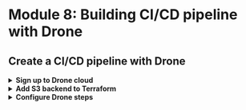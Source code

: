 # Module 8: Building CI/CD pipeline with Drone

## Create a CI/CD pipeline with Drone

<details>
<summary><b>Sign up to Drone cloud</b></summary><p>

1. Head over to [https://cloud.drone.io/](https://cloud.drone.io/).

2. Click `Log In`.

3. Log in with your Github credentials.

4. `Activate` your Github repo for the demo app.

5. In the project root, add a new file called `.drone.yml`, this is where you define your CI/CD pipeline.

6. Copy the following into the newly created `.drone.yml` file:

```yml
kind: pipeline
name: default

steps:
  - name: build
    image: node:12.4.0
    commands:
      - npm ci
    when:
      event:
        - push
```

This is just the skeleton for our pipeline, we will fill it in later.

Couple of things to note here:

* Every step of the pipeline is implemented using `Docker`.
* We're using `npm ci` to restore packages instead of `npm install`. This restores the locked version of our dependencies (and their dependencies). This is important because `npm install` installs the most recent and compatible version of our dependencies instead, which allows small dependency updates to creep in.
* You can optional specify which step is executed using the `when` attribute. For more information about how Drone works, please refer to the official [documentation](https://docs.drone.io/).

</p></details>

<details>
<summary><b>Add S3 backend to Terraform</b></summary><p>

So far, our Terraform state is only stored locally. We need to share the Terraform state with the CI/CD pipeline. To do that, we can add a S3 backend for Terraform.

1. In the `terraform` folder, add a new file called `backend.tf`.

2. Copy the following into the new `backend.tf` file, and replace the placeholder `<PUT YOUR NAME HERE>`. The bucket name should match what you created in module 01.

```terraform
terraform {
  backend "s3" {
    bucket="ynap-production-ready-serverless-<PUT YOUR NAME HERE>"
    key="terraform.tfstate"
    region="eu-central-1"
  }
}
```

3. Staying in the `terraform`, run the command `terraform init`.

Now, the Terraform state should be synch'd to S3. You can check the S3 bucket in the AWS console to confirm. However, Drone would need access to AWS to initialize the state. We can configure AWS credentials by adding the necessary secrets to the repo settings.

4. In Drone, navigate to the `SETTINGS` page for the repo. In the `Secrets` section, add the following secrets:

* `AWS_ACCESS_KEY_ID`
* `AWS_SECRET_ACCESS_KEY`

![](/images/mod08-001.png)

We'll reference them later.

</p></details>

<details>
<summary><b>Configure Drone steps</b></summary><p>

As we discussed at the start of the module, I prefer to have a simple `build.sh` script to encapsulate the build steps. To do that, we require a Docker image that has all the dependencies. Usually, I'll create the custom image and registered in a private Docker repository. However, for this workshop, that's overkill!

So instead, we'll use the official Node and Terraform images. As a result, we won't be able to use the `build.sh` script on CI, so we'll need something else to package and upload our artefacts. But first...

1. Add an integration test step. **Replace** the `.drone.yml` with the following:

```yml
kind: pipeline
name: default

steps:
  - name: integration test
    image: node:12.4.0
    commands:
      - npm ci
      - npm run test
    environment:
      AWS_ACCESS_KEY_ID:
        from_secret: AWS_ACCESS_KEY_ID
      AWS_SECRET_ACCESS_KEY:
        from_secret: AWS_SECRET_ACCESS_KEY
      STAGE: dev
      REGION: us-east-1
    when:
      event:
        - push

  - name: build
    image: node:12.4.0
    commands:
      - npm ci
    when:
      event:
        - push
```

Notice that we referenced the two secrets we added earlier, and assigned them to the environment variables with the same time. Commit and push the change to Github. It should trigger a Drone build, and the integration tests should be passing.

```
+ npm ci
added 221 packages in 2.331s
+ npm run test

> production-ready-serverless-workshop-ynap-demo@1.0.0 test /drone/src
> TEST_MODE=handler mocha tests/test_cases --reporter spec --timeout 5000



When we invoke the GET / endpoint
AWS credential loaded
loading index.html...
loaded
✓ Should return the index page with 8 restaurants (2290ms)

When we invoke the GET /restaurants endpoint
✓ Should return an array of 8 restaurants (335ms)

When we invoke the POST /restaurants/search endpoint with theme 'cartoon'
✓ Should return an array of 4 restaurants (182ms)


3 passing (3s)
```

2. The existing `build.sh` script will not work because the `node:12.4.0` image does not have the required commands. But, since we already have Node, we can replace it with a simple Node script.

In the project root, add a new file called `build.js`.

3. Copy the following into the newly created `build.js` file:

```javascript
const fs = require('fs')
const archiver = require('archiver')
const md5File = require('md5-file')
const AWS = require('aws-sdk')
const S3 = new AWS.S3()

const output = fs.createWriteStream(__dirname + '/workshop.zip')
const archive = archiver('zip')

const [node, path, myName, ...rest] = process.argv
const Bucket = `ynap-production-ready-serverless-${myName}`

console.log(`deployment bucket is ${Bucket}`)

output.on('close', function () {
  console.log('deployment artefact created')

  md5File('workshop.zip', (err, md5) => {
    if (err) {
      throw err
    }

    const filename = `workshop/${md5}.zip`
    console.log(`uploading to S3 as ${filename}`)

    S3.upload({
      Bucket,
      Key: filename,
      Body: fs.createReadStream(__dirname + '/workshop.zip')
    }, (err, resp) => {
      if (err) {
        throw err
      }

      console.log('artefact has been uploaded to S3')

      fs.writeFileSync('workshop_md5.txt', md5)
    })
  })
})

archive.on('error', function(err){
  throw err
})

archive.pipe(output)

archive.directory('functions')
archive.directory('static')
archive.directory('node_modules')

archive.finalize()
```

This script zips the `functions`, `static` and `node_modules` file to produce the artefact. Then uploads the artefact to S3, as we did before. But we also need to let the next step (which will use the official Terraform image and doesn't have access to Node) know the S3 key for the artefact.

The only way to share data between different Drone steps is through the disk. Hence why this script also writes the MD5 of `workshop.zip` to a local file so it can be read by the `deploy` step later.

4. Now we have a Node script for building and uploading the project artefact, let's add a `build` step to the pipeline. **Replace** the `.drone.yml` file with the following and replace the `<PUT YOUR NAME HERE>` placeholder:

```yml
kind: pipeline
name: default

steps:
  - name: integration test
    image: node:12.4.0
    commands:
      - npm ci
      - npm run test
    environment:
      AWS_ACCESS_KEY_ID:
        from_secret: AWS_ACCESS_KEY_ID
      AWS_SECRET_ACCESS_KEY:
        from_secret: AWS_SECRET_ACCESS_KEY
      STAGE: dev
      REGION: us-east-1
    when:
      event:
        - push

  - name: build
    image: node:12.4.0
    commands:
      - node build.js "<PUT YOUR NAME HERE>"
    environment:
      AWS_ACCESS_KEY_ID:
        from_secret: AWS_ACCESS_KEY_ID
      AWS_SECRET_ACCESS_KEY:
        from_secret: AWS_SECRET_ACCESS_KEY
      STAGE: dev
      REGION: us-east-1
    when:
      event:
        - push
```

Commit, and push the change to Github. It should trigger another Drone build. The `build` step should be passing, and you should see something like the following:

```
+ node build.js "yancui"
deployment bucket is ynap-production-ready-serverless-yancui
deployment artefact created
uploading to S3 as workshop/7bb59b96d2268698a46e9348c1075221.zip
artefact has been uploaded to S3
```

5. Now let's add the `deploy` step. **Replace** the `.drone.yml` file with the following, and replace the `<PUT YOUR NAME HERE>` placeholder (in 2 places):

```yml
kind: pipeline
name: default

steps:
  - name: integration test
    image: node:12.4.0
    commands:
      - npm ci
      - npm run test
    environment:
      AWS_ACCESS_KEY_ID:
        from_secret: AWS_ACCESS_KEY_ID
      AWS_SECRET_ACCESS_KEY:
        from_secret: AWS_SECRET_ACCESS_KEY
      STAGE: dev
      REGION: us-east-1
    when:
      event:
        - push

  - name: build
    image: node:12.4.0
    commands:
      - node build.js "<PUT YOUR NAME HERE>"
    environment:
      AWS_ACCESS_KEY_ID:
        from_secret: AWS_ACCESS_KEY_ID
      AWS_SECRET_ACCESS_KEY:
        from_secret: AWS_SECRET_ACCESS_KEY
      STAGE: dev
      REGION: us-east-1
    when:
      event:
        - push

  - name: deploy
    image: hashicorp/terraform:0.11.12
    commands:
      - MD5=$(cat workshop_md5.txt)
      - cd terraform
      - terraform init
      - terraform apply --var "my_name=<PUT YOUR NAME HERE>" --var "file_name=$MD5" -auto-approve
    environment:
      AWS_ACCESS_KEY_ID:
        from_secret: AWS_ACCESS_KEY_ID
      AWS_SECRET_ACCESS_KEY:
        from_secret: AWS_SECRET_ACCESS_KEY
      STAGE: dev
      REGION: us-east-1
    when:
      event:
        - push
```

Commit, and push the change to Github to trigger another Drone build.

6. Once the deployment is done, we'd want to run the acceptance test to make sure everything is still working end-to-end. **Replace** the `.drone.yml` file with the following, and replace the `<PUT YOUR NAME HERE>` placeholder (in 2 places):

```yml
kind: pipeline
name: default

steps:
  - name: integration test
    image: node:12.4.0
    commands:
      - npm ci
      - npm run test
    environment:
      AWS_ACCESS_KEY_ID:
        from_secret: AWS_ACCESS_KEY_ID
      AWS_SECRET_ACCESS_KEY:
        from_secret: AWS_SECRET_ACCESS_KEY
      STAGE: dev
      REGION: us-east-1
    when:
      event:
        - push

  - name: build
    image: node:12.4.0
    commands:
      - node build.js "<PUT YOUR NAME HERE>"
    environment:
      AWS_ACCESS_KEY_ID:
        from_secret: AWS_ACCESS_KEY_ID
      AWS_SECRET_ACCESS_KEY:
        from_secret: AWS_SECRET_ACCESS_KEY
      STAGE: dev
      REGION: us-east-1
    when:
      event:
        - push

  - name: deploy
    image: hashicorp/terraform:0.11.12
    commands:
      - MD5=$(cat workshop_md5.txt)
      - cd terraform
      - terraform init
      - terraform apply --var "my_name=<PUT YOUR NAME HERE>" --var "file_name=$MD5" -auto-approve
    environment:
      AWS_ACCESS_KEY_ID:
        from_secret: AWS_ACCESS_KEY_ID
      AWS_SECRET_ACCESS_KEY:
        from_secret: AWS_SECRET_ACCESS_KEY
      STAGE: dev
      REGION: us-east-1
    when:
      event:
        - push

  - name: acceptance test
    image: node:12.4.0
    commands:
      - npm run acceptance
    environment:
      AWS_ACCESS_KEY_ID:
        from_secret: AWS_ACCESS_KEY_ID
      AWS_SECRET_ACCESS_KEY:
        from_secret: AWS_SECRET_ACCESS_KEY
      STAGE: dev
      REGION: us-east-1
    when:
      event:
        - push
```

Commit and push the change to Github and it should trigger another Drone build.

If everything is still passing then congrats! You have a working CI/CD pipeline :-)

</p></details>
